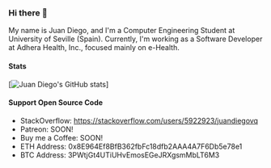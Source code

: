 ### Hi there 👋

My name is Juan Diego, and I'm a Computer Engineering Student at University of Seville (Spain). Currently, I'm working as a Software Developer at Adhera Health, Inc., focused mainly on e-Health.

<!--
**juandiegovqdev/juandiegovqdev** is a ✨ _special_ ✨ repository because its `README.md` (this file) appears on your GitHub profile.

Here are some ideas to get you started:

- 🔭 I’m currently working on ...
- 🌱 I’m currently learning ...
- 👯 I’m looking to collaborate on ...
- 🤔 I’m looking for help with ...
- 💬 Ask me about ...
- 📫 How to reach me: ...
- 😄 Pronouns: ...
- ⚡ Fun fact: ...
-->


#### Stats

[![Juan Diego's GitHub stats](https://github-readme-stats.vercel.app/api?username=juandiegovqdev)]

#### Support Open Source Code
- StackOverflow: https://stackoverflow.com/users/5922923/juandiegovq
- Patreon: SOON!
- Buy me a Coffee: SOON!
- ETH Address: 0x8E964Ef8BfB362fbFc18dfb2AAA4A7F6Db5e78e1
- BTC Address: 3PWtjGt4UTiUHvEmosEGeJRXgsmMbLT6M3
